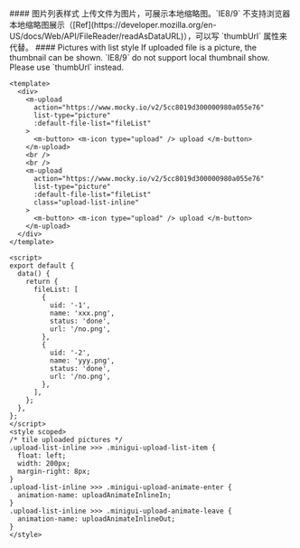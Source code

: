 <cn>
#### 图片列表样式
上传文件为图片，可展示本地缩略图。`IE8/9` 不支持浏览器本地缩略图展示（[Ref](https://developer.mozilla.org/en-US/docs/Web/API/FileReader/readAsDataURL)），可以写 `thumbUrl` 属性来代替。
</cn>

<us>
#### Pictures with list style
If uploaded file is a picture, the thumbnail can be shown. `IE8/9` do not support local thumbnail show. Please use `thumbUrl` instead.
</us>

```vue
<template>
  <div>
    <m-upload
      action="https://www.mocky.io/v2/5cc8019d300000980a055e76"
      list-type="picture"
      :default-file-list="fileList"
    >
      <m-button> <m-icon type="upload" /> upload </m-button>
    </m-upload>
    <br />
    <br />
    <m-upload
      action="https://www.mocky.io/v2/5cc8019d300000980a055e76"
      list-type="picture"
      :default-file-list="fileList"
      class="upload-list-inline"
    >
      <m-button> <m-icon type="upload" /> upload </m-button>
    </m-upload>
  </div>
</template>

<script>
export default {
  data() {
    return {
      fileList: [
        {
          uid: '-1',
          name: 'xxx.png',
          status: 'done',
          url: '/no.png',
        },
        {
          uid: '-2',
          name: 'yyy.png',
          status: 'done',
          url: '/no.png',
        },
      ],
    };
  },
};
</script>
<style scoped>
/* tile uploaded pictures */
.upload-list-inline >>> .minigui-upload-list-item {
  float: left;
  width: 200px;
  margin-right: 8px;
}
.upload-list-inline >>> .minigui-upload-animate-enter {
  animation-name: uploadAnimateInlineIn;
}
.upload-list-inline >>> .minigui-upload-animate-leave {
  animation-name: uploadAnimateInlineOut;
}
</style>
```

